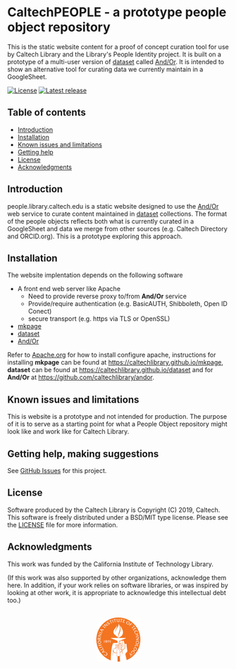 CaltechPEOPLE - a prototype people object repository
=====================================================

This is the static website content for a proof of concept 
curation tool for use by Caltech Library and the Library's
People Identity project. It is built on a prototype
of a multi-user version of [dataset](https://github.com/caltechlibrary/dataset)
called [And/Or](https://github.com/caltechlibrary/andor).
It is intended to show an alternative tool for curating data
we currently maintain in a GoogleSheet.

[![License](https://img.shields.io/badge/License-BSD%203--Clause-blue.svg?style=flat-square)](https://choosealicense.com/licenses/bsd-3-clause)
[![Latest release](https://img.shields.io/badge/Latest_release-1.1.0-b44e88.svg?style=flat-square)](http://shields.io)


Table of contents
-----------------

* [Introduction](#introduction)
* [Installation](#installation)
* [Known issues and limitations](#known-issues-and-limitations)
* [Getting help](#getting-help)
* [License](#license)
* [Acknowledgments](#authors-and-acknowledgments)


Introduction
------------

people.library.caltech.edu is a static website designed
to use the [And/Or](https://github.com/caltechlibrary/andor)
web service to curate content maintained in [dataset](https://github.com/caltechlibrary/dataset) collections. The format of the people
objects reflects both what is currently curated in a GoogleSheet
and data we merge from other sources (e.g. Caltech Directory and
ORCID.org). This is a prototype exploring this approach.


Installation
------------

The website implentation depends on the following software

+ A front end web server like Apache 
    + Need to provide reverse proxy to/from __And/Or__ service
    + Provide/require authentication (e.g. BasicAUTH, Shibboleth, Open ID Conect)
    + secure transport (e.g. https via TLS or OpenSSL)
+ [mkpage](https://github.com/caltechlibrary/mkpage)
+ [dataset](https://github.com/caltechlibrary/dataset)
+ [And/Or](https://github.com/caltechlibrary/andor)

Refer to [Apache.org](https://apache.org) for how to install configure 
apache, instructions for installing __mkpage__ can be found at https://caltechlibrary.github.io/mkpage, __dataset__ can be found at
https://caltechlibrary.github.io/dataset and for __And/Or__ at
https://github.com/caltechlibrary/andor.


Known issues and limitations
----------------------------

This is website is a prototype and not intended for production. 
The purpose of it is to serve as a starting point for what
a People Object repository might look like and work like for
Caltech Library.


Getting help, making suggestions
------------

See [GitHub Issues](https://github.com/caltechlibrary/people.library.caltech.edu/issues) for this project.



License
-------

Software produced by the Caltech Library is Copyright (C) 2019, Caltech.  This software is freely distributed under a BSD/MIT type license.  Please see the [LICENSE](LICENSE) file for more information.


Acknowledgments
---------------

This work was funded by the California Institute of Technology Library.

(If this work was also supported by other organizations, acknowledge them here.  In addition, if your work relies on software libraries, or was inspired by looking at other work, it is appropriate to acknowledge this intellectual debt too.)

<div align="center">
  <br>
  <a href="https://www.caltech.edu">
    <img width="100" height="100" src="/assets/caltech-round.svg">
  </a>
</div>
